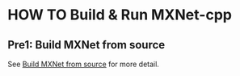 # HOW TO Build & Run MXNet-cpp

## Pre1: Build MXNet from source

See [Build MXNet from source](Build_MXNet_from_source.md) for more detail. 

